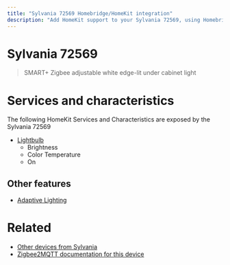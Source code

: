 ```yaml
---
title: "Sylvania 72569 Homebridge/HomeKit integration"
description: "Add HomeKit support to your Sylvania 72569, using Homebridge, Zigbee2MQTT and homebridge-z2m."
---
```

<!---
This file has been GENERATED using src/docgen/docgen.ts
DO NOT EDIT THIS FILE MANUALLY!
-->
# Sylvania 72569
> SMART+ Zigbee adjustable white edge-lit under cabinet light


# Services and characteristics
The following HomeKit Services and Characteristics are exposed by
the Sylvania 72569

* [Lightbulb](../../light.md)
  * Brightness
  * Color Temperature
  * On

## Other features
* [Adaptive Lighting](../../light.md)

# Related
* [Other devices from Sylvania](../index.md#sylvania)
* [Zigbee2MQTT documentation for this device](https://www.zigbee2mqtt.io/devices/72569.html)